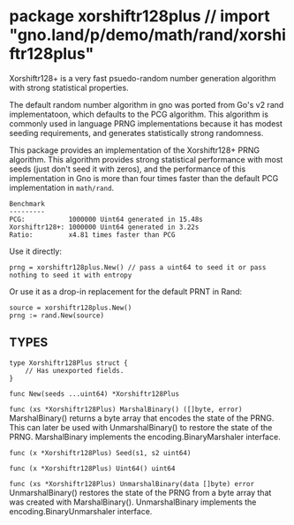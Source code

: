 # package xorshiftr128plus // import "gno.land/p/demo/math/rand/xorshiftr128plus"

Xorshiftr128+ is a very fast psuedo-random number generation algorithm with
strong statistical properties.

The default random number algorithm in gno was ported from Go's v2 rand
implementatoon, which defaults to the PCG algorithm. This algorithm is
commonly used in language PRNG implementations because it has modest seeding
requirements, and generates statistically strong randomness.

This package provides an implementation of the Xorshiftr128+ PRNG algorithm.
This algorithm provides strong statistical performance with most seeds (just
don't seed it with zeros), and the performance of this implementation in Gno is
more than four times faster than the default PCG implementation in `math/rand`.

```
Benchmark
---------
PCG:           1000000 Uint64 generated in 15.48s
Xorshiftr128+: 1000000 Uint64 generated in 3.22s
Ratio:         x4.81 times faster than PCG
```

Use it directly:

```
prng = xorshiftr128plus.New() // pass a uint64 to seed it or pass nothing to seed it with entropy
```

Or use it as a drop-in replacement for the default PRNT in Rand:

```
source = xorshiftr128plus.New()
prng := rand.New(source)
```

## TYPES

```
type Xorshiftr128Plus struct {
	// Has unexported fields.
}
```

`func New(seeds ...uint64) *Xorshiftr128Plus`

`func (xs *Xorshiftr128Plus) MarshalBinary() ([]byte, error)`
    MarshalBinary() returns a byte array that encodes the state of the PRNG.
    This can later be used with UnmarshalBinary() to restore the state of the
    PRNG. MarshalBinary implements the encoding.BinaryMarshaler interface.

`func (x *Xorshiftr128Plus) Seed(s1, s2 uint64)`

`func (x *Xorshiftr128Plus) Uint64() uint64`

`func (xs *Xorshiftr128Plus) UnmarshalBinary(data []byte) error`
    UnmarshalBinary() restores the state of the PRNG from a byte array
    that was created with MarshalBinary(). UnmarshalBinary implements the
    encoding.BinaryUnmarshaler interface.


